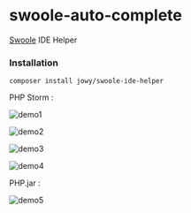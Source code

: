 swoole-auto-complete
====================

[Swoole](https://github.com/matyhtf/swoole) IDE Helper

### Installation
 
```
composer install jowy/swoole-ide-helper
```

PHP Storm :

![demo1](./demo_img/01.png "demo1")  

![demo2](./demo_img/02.png "demo2")  

![demo3](./demo_img/03.png "demo3")  

![demo4](./demo_img/04.png "demo4")  


PHP.jar :

![demo5](./demo_img/05.png "demo5")  

